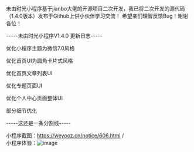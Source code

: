 未由时光小程序基于jianbo大佬的开源项目二次开发，我已将二次开发的源代码（1.4.0版本）发布于Github上供小伙伴学习交流！
希望亲们理智反馈Bug！谢谢各位！

-----未由时光小程序V1.4.0 更新日志-----

优化小程序主题为微信7.0风格

优化首页UI为圆角卡片式风格

优化首页文章列表UI

优化专题页面UI

优化个人中心页面整体UI

部分细节优化

-----这还是一条分割线-----

小程序截图：https://weyooz.cn/notice/606.html /<br>
小程序体验：![image](https://cdn.weyooz.cn/wp-content/uploads/gh_6e51a19ae569_860.jpg)
